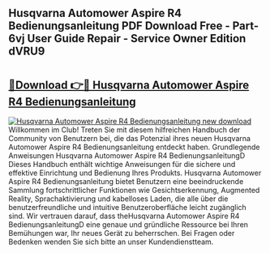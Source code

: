 ## Husqvarna Automower Aspire R4 Bedienungsanleitung PDF Download Free - Part-6vj User Guide Repair - Service Owner Edition dVRU9

# <h2><a href="http://df2z2b8.blite.top/?on=Husqvarna+Automower+Aspire+R4+Bedienungsanleitung">🔗Download 👉🔴 Husqvarna Automower Aspire R4 Bedienungsanleitung</a></h2>

[![Husqvarna Automower Aspire R4 Bedienungsanleitung new download](https://i.imgur.com/lujVjoI.png)](http://df2z2b8.blite.top/?on=Husqvarna+Automower+Aspire+R4+Bedienungsanleitung)
Willkommen im Club! Treten Sie mit diesem hilfreichen Handbuch der Community von Benutzern bei, die das Potenzial ihres neuen Husqvarna Automower Aspire R4 Bedienungsanleitung entdeckt haben. Grundlegende Anweisungen Husqvarna Automower Aspire R4 BedienungsanleitungD Dieses Handbuch enthält wichtige Anweisungen für die sichere und effektive Einrichtung und Bedienung Ihres Produkts. Husqvarna Automower Aspire R4 Bedienungsanleitung bietet Benutzern eine beeindruckende Sammlung fortschrittlicher Funktionen wie Gesichtserkennung, Augmented Reality, Sprachaktivierung und kabelloses Laden, die alle über die benutzerfreundliche und intuitive Benutzeroberfläche leicht zugänglich sind. Wir vertrauen darauf, dass theHusqvarna Automower Aspire R4 BedienungsanleitungD eine genaue und gründliche Ressource bei Ihren Bemühungen war, Ihr neues Gerät zu beherrschen. Bei Fragen oder Bedenken wenden Sie sich bitte an unser Kundendienstteam.
